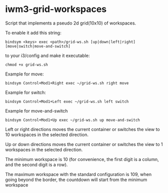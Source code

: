 # iwm3-grid-workspaces
Script that implements a pseudo 2d grid(10x10) of workspaces.

To enable it add this string: 

    bindsym <keys> exec <path>/grid-ws.sh [up|down|left|right] [move|switch|move-and-switch]
    
to your i3/config and make it executable:

    chmod +x grid-ws.sh
  
  
  
Example for move:
    
    bindsym Control+Mod1+Right exec ~/grid-ws.sh right move
  
Example for switch:
    
    bindsym Control+Mod1+Left exec ~/grid-ws.sh left switch
  
Example for move-and-switch
    
    bindsym Control+Mod1+Up exec ~/grid-ws.sh up move-and-switch
  

Left or right directions moves the current container or switches the view to 10 workspaces in the selected direction.

Up or down directions moves the current container or switches the view to 1 workspaces in the selected direction.

The minimum workspace is 10 (for convenience, the first digit is a column, and the second digit is a row).

The maximum workspace with the standard configuration is 109, when going beyond the border, 
the countdown will start from the minimum workspace
